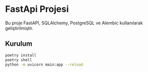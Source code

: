 # FastApi Projesi

Bu proje FastAPI, SQLAlchemy, PostgreSQL ve Alembic kullanılarak geliştirilmiştir.

## Kurulum

```bash
poetry install
poetry shell
python -m uvicorn main:app --reload
```